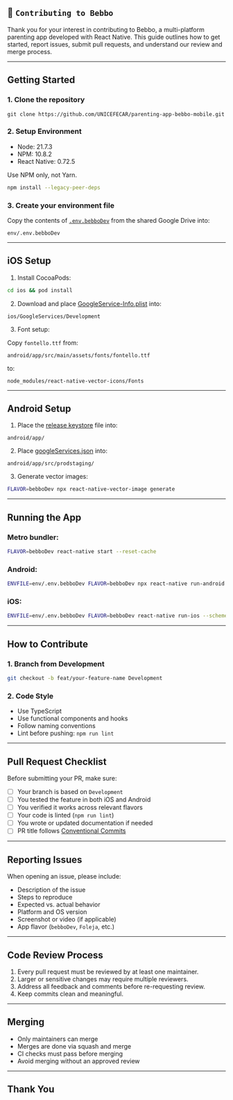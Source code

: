 ## 📄 `Contributing to Bebbo`

Thank you for your interest in contributing to Bebbo, a multi-platform parenting app developed with React Native. This guide outlines how to get started, report issues, submit pull requests, and understand our review and merge process.

---

## Getting Started

### 1. Clone the repository

```
git clone https://github.com/UNICEFECAR/parenting-app-bebbo-mobile.git
```

### 2. Setup Environment

- Node: 21.7.3
- NPM: 10.8.2
- React Native: 0.72.5

Use NPM only, not Yarn.

```bash
npm install --legacy-peer-deps
```

### 3. Create your environment file

Copy the contents of [`.env.bebboDev`](https://drive.google.com/drive/folders/1jVX2T4fqYSxNrVmuVQSMD5j_lKJigXDA?usp=sharing) from the shared Google Drive into:

```
env/.env.bebboDev
```

---

## iOS Setup

1. Install CocoaPods:

```bash
cd ios && pod install
```

2. Download and place [GoogleService-Info.plist](https://drive.google.com/drive/folders/1jVX2T4fqYSxNrVmuVQSMD5j_lKJigXDA?usp=sharing) into:

```
ios/GoogleServices/Development
```

3. Font setup:

Copy `fontello.ttf` from:

```
android/app/src/main/assets/fonts/fontello.ttf
```

to:

```
node_modules/react-native-vector-icons/Fonts
```

---

## Android Setup

1. Place the [release keystore](https://drive.google.com/drive/folders/1jVX2T4fqYSxNrVmuVQSMD5j_lKJigXDA?usp=sharing) file into:

```
android/app/
```

2. Place [googleServices.json](https://drive.google.com/drive/folders/1jVX2T4fqYSxNrVmuVQSMD5j_lKJigXDA?usp=sharing) into:

```
android/app/src/prodstaging/
```

3. Generate vector images:

```bash
FLAVOR=bebboDev npx react-native-vector-image generate
```

---

## Running the App

### Metro bundler:

```bash
FLAVOR=bebboDev react-native start --reset-cache
```

### Android:

```bash
ENVFILE=env/.env.bebboDev FLAVOR=bebboDev npx react-native run-android --variant=prodstagingRelease --appId org.unicef.bebbodev
```

### iOS:

```bash
ENVFILE=env/.env.bebboDev FLAVOR=bebboDev react-native run-ios --scheme ParentBuddyAppDev --mode Release
```

---

## How to Contribute

### 1. Branch from Development

```bash
git checkout -b feat/your-feature-name Development
```

### 2. Code Style

- Use TypeScript
- Use functional components and hooks
- Follow naming conventions
- Lint before pushing: `npm run lint`

---

## Pull Request Checklist

Before submitting your PR, make sure:

- [ ] Your branch is based on `Development`
- [ ] You tested the feature in both iOS and Android
- [ ] You verified it works across relevant flavors
- [ ] Your code is linted (`npm run lint`)
- [ ] You wrote or updated documentation if needed
- [ ] PR title follows [Conventional Commits](https://www.conventionalcommits.org/)

---

## Reporting Issues

When opening an issue, please include:

- Description of the issue
- Steps to reproduce
- Expected vs. actual behavior
- Platform and OS version
- Screenshot or video (if applicable)
- App flavor (`bebboDev`, `Foleja`, etc.)

---

## Code Review Process

1. Every pull request must be reviewed by at least one maintainer.
2. Larger or sensitive changes may require multiple reviewers.
3. Address all feedback and comments before re-requesting review.
4. Keep commits clean and meaningful.

---

## Merging

- Only maintainers can merge
- Merges are done via squash and merge
- CI checks must pass before merging
- Avoid merging without an approved review

---

## Thank You
